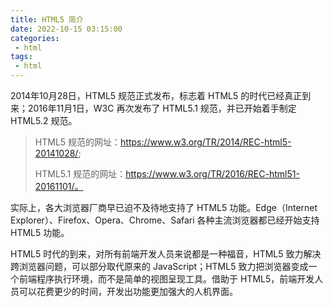 ```yaml
---
title: HTML5 简介
date: 2022-10-15 03:15:00
categories:
 - html
tags:
 - html
---
```


2014年10月28日，HTML5 规范正式发布，标志着 HTML5 的时代已经真正到来；2016年11月1日，W3C 再次发布了 HTML5.1 规范，并已开始着手制定 HTML5.2 规范。

> HTML5 规范的网址：https://www.w3.org/TR/2014/REC-html5-20141028/;
> 
> HTML5.1 规范的网址：https://www.w3.org/TR/2016/REC-html51-20161101/。

实际上，各大浏览器厂商早已迫不及待地支持了 HTML5 功能。Edge（Internet Explorer）、Firefox、Opera、Chrome、Safari 各种主流浏览器都已经开始支持 HTML5 功能。

HTML5 时代的到来，对所有前端开发人员来说都是一种福音，HTML5 致力解决跨浏览器问题，可以部分取代原来的 JavaScript；HTML5 致力把浏览器变成一个前端程序执行环境，而不是简单的视图呈现工具。借助于 HTML5，前端开发人员可以花费更少的时间，开发出功能更加强大的人机界面。